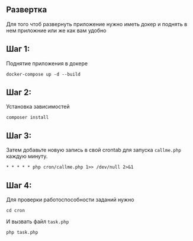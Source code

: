 ## Развертка
Для того чтоб развернуть приложение нужно иметь докер и поднять в нем приложние 
или же как вам удобно 
## Шаг 1:
Поднятие приложения в докере
````
docker-compose up -d --build
````
## Шаг 2:
Установка зависимостей
````
composer install
````
## Шаг 3:
Затем добавьте новую запись в свой crontab для запуска `callme.php` каждую минуту.

````
* * * * * php cron/callme.php 1>> /dev/null 2>&1
````
## Шаг 4:
Для проверки работоспособности заданий нужно
```` 
cd cron
````
И вызвать файл `task.php`
````
php task.php
````